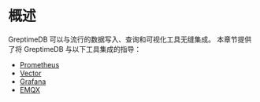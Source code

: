 # 概述

GreptimeDB 可以与流行的数据写入、查询和可视化工具无缝集成。
本章节提供了将 GreptimeDB 与以下工具集成的指导：

- [Prometheus](./prometheus.md)
- [Vector](./vector.md)
- [Grafana](./grafana.md)
- [EMQX](./emqx.md)

